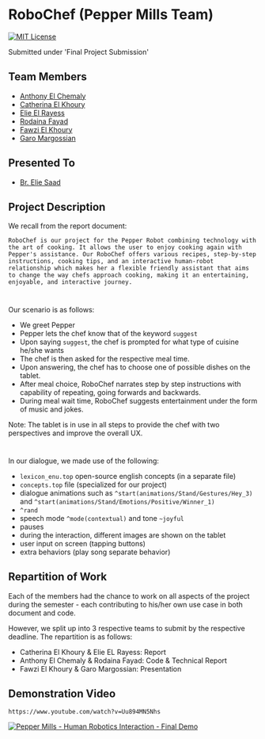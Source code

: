
# RoboChef (Pepper Mills Team)



[![MIT License](https://img.shields.io/badge/License-MIT-green.svg)](https://choosealicense.com/licenses/mit/)

Submitted under 'Final Project Submission'


## Team Members

- [Anthony El Chemaly](https://www.github.com/anthonychemaly)
- [Catherina El Khoury](https://www.github.com/kathy-ek)
- [Elie El Rayess](https://www.github.com/ElieElRayessUsek)
- [Rodaina Fayad](https://www.github.com/rodainaFay)
- [Fawzi El Khoury](https://www.github.com/fawzifkh)
- [Garo Margossian](https://www.github.com/GaroMar)


## Presented To

- [Br. Elie Saad](https://www.github.com/ES-USEK)



## Project Description

We recall from the report document:

``` RoboChef is our project for the Pepper Robot combining technology with the art of cooking. It allows the user to enjoy cooking again with Pepper's assistance. Our RoboChef offers various recipes, step-by-step instructions, cooking tips, and an interactive human-robot relationship which makes her a flexible friendly assistant that aims to change the way chefs approach cooking, making it an entertaining, enjoyable, and interactive journey. ```

#

Our scenario is as follows:

- We greet Pepper
- Pepper lets the chef know that of the keyword `suggest` 
- Upon saying `suggest`, the chef is prompted for what type of cuisine he/she wants
- The chef is then asked for the respective meal time.
- Upon answering, the chef has to choose one of possible dishes on the tablet.
- After meal choice, RoboChef narrates step by step instructions with capability of repeating, going forwards and backwards.
- During meal wait time, RoboChef suggests entertainment under the form of music and jokes.


Note: The tablet is in use in all steps to provide the chef with two perspectives and improve the overall UX.

#

In our dialogue, we made use of the following:
- `lexicon_enu.top` open-source english concepts (in a separate file)
- `concepts.top` file (specialized for our project)
- dialogue animations such as `^start(animations/Stand/Gestures/Hey_3)` and `^start(animations/Stand/Emotions/Positive/Winner_1)`
- `^rand`
- speech mode `^mode(contextual)` and tone `~joyful`
- pauses
- during the interaction, different images are shown on the tablet
- user input on screen (tapping buttons)
- extra behaviors (play song separate behavior)

## Repartition of Work

Each of the members had the chance to work on all aspects of the project during the semester - each contributing to his/her own use case in both document and code.

However, we split up into 3 respective teams to submit by the respective deadline. The repartition is as follows:

- Catherina El Khoury & Elie EL Rayess: Report
- Anthony El Chemaly & Rodaina Fayad: Code & Technical Report
- Fawzi El Khoury & Garo Margossian: Presentation

## Demonstration Video

```http
https://www.youtube.com/watch?v=Uu894MN5Nhs
```

[![Pepper Mills - Human Robotics Interaction - Final Demo
](https://img.youtube.com/vi/Uu894MN5Nhs/0.jpg)](https://www.youtube.com/watch?v=Uu894MN5Nhs)


